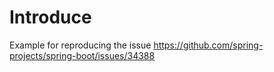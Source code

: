 # Introduce

Example for reproducing the issue https://github.com/spring-projects/spring-boot/issues/34388
